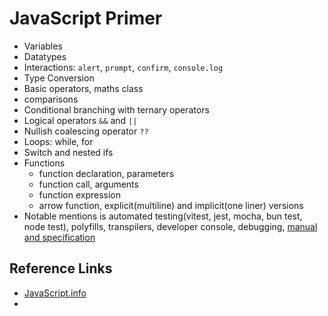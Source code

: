 # JavaScript Primer

* Variables
* Datatypes
* Interactions: `alert`, `prompt`, `confirm`, `console.log`
* Type Conversion
* Basic operators, maths class
* comparisons
* Conditional branching with ternary operators
* Logical operators `&&` and `||`
* Nullish coalescing operator `??`
* Loops: while, for
* Switch and nested ifs
* Functions
  * function declaration, parameters
  * function call, arguments
  * function expression
  * arrow function, explicit(multiline) and implicit(one liner) versions
* Notable mentions is automated testing(vitest, jest, mocha, bun test, node test), polyfills, transpilers, developer console, debugging, [manual and specification](https://www.ecma-international.org/publications/standards/Ecma-262.htm)

## Reference Links

* [JavaScript.info](https://javascript.info)
*
